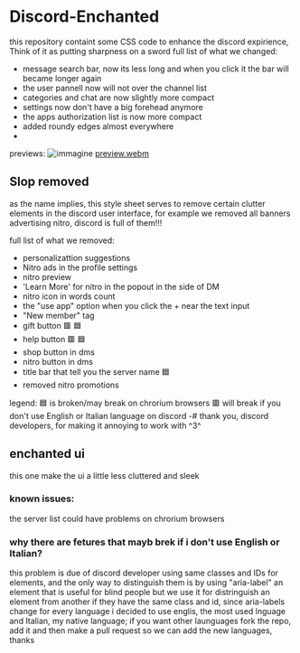 # Discord-Enchanted
this repository containt some CSS code to enhance the discord expirience, Think of it as putting sharpness on a sword 
full list of what we changed:
- message search bar, now its less long and when you click it the bar will became longer again
- the user pannell now will not over the channel list
- categories and chat are now slightly more compact
- settings now don't have a big forehead anymore
- the apps authorization list is now more compact
- added roundy edges almost everywhere
- 
previews:
![immagine](https://github.com/user-attachments/assets/e58efb81-3e6a-4b72-9a3e-155c7880d95a)
[preview.webm](https://github.com/user-attachments/assets/a2b1e358-60e7-4860-a24a-8246ede7ce44) 

## Slop removed
as the name implies, this style sheet serves to remove certain clutter elements in the discord user interface, for example we removed all banners advertising nitro, discord is full of them!!!

full list of what we removed:
- personalizattion suggestions
- Nitro ads in the profile settings
- nitro preview
- 'Learn More' for nitro in the popout in the side of DM
- nitro icon in words count
- the "use app" option when you click the + near the text input
- "New member" tag
- gift button 🟥 🟦
- help button 🟥 🟦
- shop button in dms
- nitro button in dms
- title bar that tell you the server name 🟦
- removed nitro promotions

legend:
🟦 is broken/may break on chrorium browsers
🟥 will break if you don't use English or Italian language on discord 
-# thank you, discord developers, for making it annoying to work with ^3^
## enchanted ui
this one make the ui a little less cluttered and sleek

### known issues:
the server list could have problems on chrorium browsers

### why there are fetures that mayb brek if i don't use English or Italian?

this problem is due of discord developer using same classes and IDs for elements, and the only way to distinguish them is by using "aria-label" an element that is useful for blind people but we use it for distringuish an element from another if they have the same class and id, since aria-labels change for every language i decided to use englis, the most used lnguage and Italian, my native language;
if you want other launguages fork the repo, add it and then make a pull request so we can add the new languages, thanks
